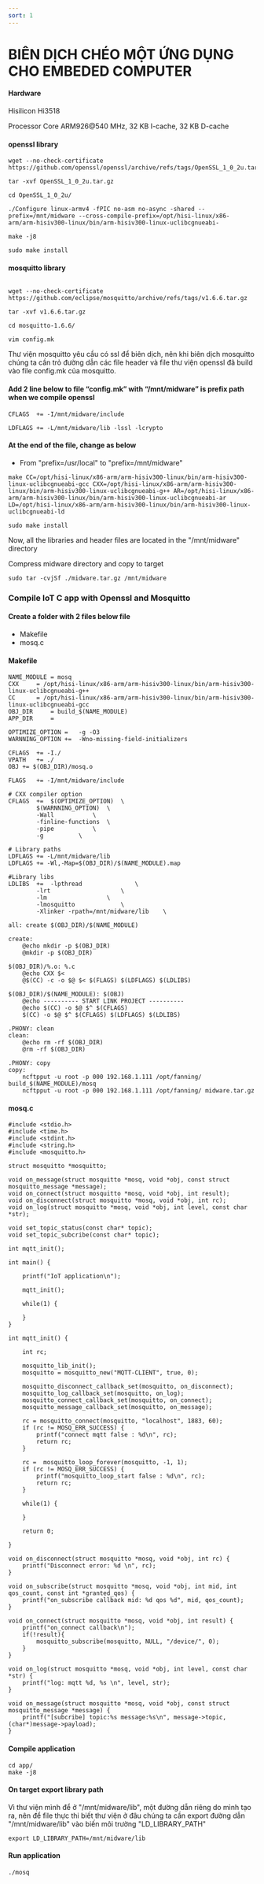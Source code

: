 ```yaml
---
sort: 1
---
```


# BIÊN DỊCH CHÉO MỘT ỨNG DỤNG CHO EMBEDED COMPUTER

#### Hardware

Hisilicon Hi3518

Processor Core
ARM926@540 MHz, 32 KB I-cache, 32 KB D-cache

#### openssl library
```shell
wget --no-check-certificate https://github.com/openssl/openssl/archive/refs/tags/OpenSSL_1_0_2u.tar.gz

tar -xvf OpenSSL_1_0_2u.tar.gz

cd OpenSSL_1_0_2u/

./Configure linux-armv4 -fPIC no-asm no-async -shared --prefix=/mnt/midware --cross-compile-prefix=/opt/hisi-linux/x86-arm/arm-hisiv300-linux/bin/arm-hisiv300-linux-uclibcgnueabi-

make -j8

sudo make install
```

#### mosquitto library

```shell
    
wget --no-check-certificate https://github.com/eclipse/mosquitto/archive/refs/tags/v1.6.6.tar.gz

tar -xvf v1.6.6.tar.gz

cd mosquitto-1.6.6/

vim config.mk
```

Thư viện mosquitto yêu cầu có ssl để biên dịch, nên khi biên dịch mosquitto chúng ta cần trỏ đường dẫn các file header và file thư viện openssl đã build vào file config.mk của mosquitto.

#### Add 2 line below to file “config.mk” with “/mnt/midware” is prefix path when we compile openssl
```shell
CFLAGS  += -I/mnt/midware/include

LDFLAGS += -L/mnt/midware/lib -lssl -lcrypto
```


#### At the end of the file, change as below

- From "prefix=/usr/local" to "prefix=/mnt/midware"

```shell
make CC=/opt/hisi-linux/x86-arm/arm-hisiv300-linux/bin/arm-hisiv300-linux-uclibcgnueabi-gcc CXX=/opt/hisi-linux/x86-arm/arm-hisiv300-linux/bin/arm-hisiv300-linux-uclibcgnueabi-g++ AR=/opt/hisi-linux/x86-arm/arm-hisiv300-linux/bin/arm-hisiv300-linux-uclibcgnueabi-ar LD=/opt/hisi-linux/x86-arm/arm-hisiv300-linux/bin/arm-hisiv300-linux-uclibcgnueabi-ld

sudo make install
```


Now, all the libraries and header files are located in the "/mnt/midware" directory 

Compress midware directory and copy to target

```shell
sudo tar -cvjSf ./midware.tar.gz /mnt/midware
```

### Compile IoT C app with Openssl and Mosquitto

#### Create a folder with 2 files below file
  
- Makefile
- mosq.c

#### Makefile
```shell
NAME_MODULE	= mosq
CXX		= /opt/hisi-linux/x86-arm/arm-hisiv300-linux/bin/arm-hisiv300-linux-uclibcgnueabi-g++
CC		= /opt/hisi-linux/x86-arm/arm-hisiv300-linux/bin/arm-hisiv300-linux-uclibcgnueabi-gcc
OBJ_DIR		= build_$(NAME_MODULE)
APP_DIR		=

OPTIMIZE_OPTION	=	-g -O3
WARNNING_OPTION	+=	-Wno-missing-field-initializers

CFLAGS	+= -I./
VPATH	+= ./
OBJ += $(OBJ_DIR)/mosq.o

FLAGS	+= -I/mnt/midware/include

# CXX compiler option
CFLAGS	+=	$(OPTIMIZE_OPTION)	\
		$(WARNNING_OPTION)	\
		-Wall			\
		-finline-functions	\
		-pipe			\
		-g			\

# Library paths
LDFLAGS	+= -L/mnt/midware/lib
LDFLAGS	+= -Wl,-Map=$(OBJ_DIR)/$(NAME_MODULE).map

#Library libs
LDLIBS	+=	-lpthread				\
		-lrt					\
		-lm					\
		-lmosquitto				\
		-Xlinker -rpath=/mnt/midware/lib	\

all: create $(OBJ_DIR)/$(NAME_MODULE)

create:
	@echo mkdir -p $(OBJ_DIR)
	@mkdir -p $(OBJ_DIR)

$(OBJ_DIR)/%.o: %.c
	@echo CXX $<
	@$(CC) -c -o $@ $< $(FLAGS) $(LDFLAGS) $(LDLIBS)

$(OBJ_DIR)/$(NAME_MODULE): $(OBJ)
	@echo ---------- START LINK PROJECT ----------
	@echo $(CC) -o $@ $^ $(CFLAGS)
	$(CC) -o $@ $^ $(CFLAGS) $(LDFLAGS) $(LDLIBS)

.PHONY: clean
clean:
	@echo rm -rf $(OBJ_DIR)
	@rm -rf $(OBJ_DIR)
	
.PHONY: copy
copy:
	ncftpput -u root -p 000 192.168.1.111 /opt/fanning/ build_$(NAME_MODULE)/mosq
	ncftpput -u root -p 000 192.168.1.111 /opt/fanning/ midware.tar.gz
```


#### mosq.c

```shell
#include <stdio.h>
#include <time.h>
#include <stdint.h>
#include <string.h>
#include <mosquitto.h>

struct mosquitto *mosquitto;

void on_message(struct mosquitto *mosq, void *obj, const struct mosquitto_message *message);
void on_connect(struct mosquitto *mosq, void *obj, int result);
void on_disconnect(struct mosquitto *mosq, void *obj, int rc);
void on_log(struct mosquitto *mosq, void *obj, int level, const char *str);

void set_topic_status(const char* topic);
void set_topic_subcribe(const char* topic);

int mqtt_init();

int main() {

	printf("IoT application\n");

	mqtt_init();

	while(1) {

	}
}

int mqtt_init() {

	int rc;

	mosquitto_lib_init();
	mosquitto = mosquitto_new("MQTT-CLIENT", true, 0);

	mosquitto_disconnect_callback_set(mosquitto, on_disconnect);
	mosquitto_log_callback_set(mosquitto, on_log);
	mosquitto_connect_callback_set(mosquitto, on_connect);
	mosquitto_message_callback_set(mosquitto, on_message);

	rc = mosquitto_connect(mosquitto, "localhost", 1883, 60);
	if (rc != MOSQ_ERR_SUCCESS) {
		printf("connect mqtt false : %d\n", rc);
		return rc;
	}

	rc =  mosquitto_loop_forever(mosquitto, -1, 1);
	if (rc != MOSQ_ERR_SUCCESS) {
		printf("mosquitto_loop_start false : %d\n", rc);
		return rc;
	}
	
	while(1) {
	
	}
	
	return 0;

}

void on_disconnect(struct mosquitto *mosq, void *obj, int rc) {
	printf("Disconnect error: %d \n", rc);
}

void on_subscribe(struct mosquitto *mosq, void *obj, int mid, int qos_count, const int *granted_qos) {
	printf("on_subscribe callback mid: %d qos %d", mid, qos_count);
}

void on_connect(struct mosquitto *mosq, void *obj, int result) {
	printf("on_connect callback\n");
	if(!result){
		mosquitto_subscribe(mosquitto, NULL, "/device/", 0);
	}
}

void on_log(struct mosquitto *mosq, void *obj, int level, const char *str) {
	printf("log: mqtt %d, %s \n", level, str);
}

void on_message(struct mosquitto *mosq, void *obj, const struct mosquitto_message *message) {
	printf("[subcribe] topic:%s message:%s\n", message->topic, (char*)message->payload);
}
```


#### Compile application
```shell
cd app/
make -j8
```


#### On target export library path
Vì thư viện mình để ở "/mnt/midware/lib", một đường dẫn riêng do mình tạo ra, nên để file thực thi biết thư viện ở đâu chúng ta cần export đường dẫn "/mnt/midware/lib" vào biến môi trường "LD_LIBRARY_PATH"


```shell
export LD_LIBRARY_PATH=/mnt/midware/lib
```


#### Run application
```shell
./mosq
```
